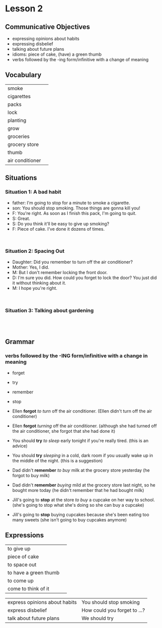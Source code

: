 # Lesson 2


## Communicative Objectives
- expressing opinions about habits
- expressing disbelief
- talking about future plans
- idioms: piece of cake, (have) a green thumb
- verbs followed by the -ing form/infinitive with a change of meaning



## Vocabulary
|   |   |
|:---|:---|
| smoke |  |
| cigarettes |  |
| packs |  |
| lock |  |
| planting |  |
| grow |  |
| groceries |  |
| grocery store |  |
| thumb |  |
| air conditioner |  |



## Situations
### Situation 1: A bad habit
- father: I'm going to stop for a minute to smoke a cigarette.
- son: You should stop smoking. Those things are gonna kill you!
- F: You're right. As soon as I finish this pack, I'm going to quit.
- S: Great.
- S: Do you think it'll be easy to give up smoking?
- F: Piece of cake. I've done it dozens of times.
<br>


### Situation 2: Spacing Out
- Daughter:  Did you remember to turn off the air conditioner?
- Mother: Yes, I did.
- M: But I don't remember locking the front door.
- D: I'm sure you did. How could you forget to lock the door? You just did it without thinking about it.
- M: I hope you're right.
<br>


### Situation 3: Talking about gardening

<br><br>


## Grammar
### verbs followed by the -ING form/infinitive with a change in meaning
- forget
- try
- remember
- stop

- Ellen **forgot** *to turn* off the air conditioner. (Ellen didn't turn off the air conditioner)
- Ellen **forgot** *turning* off the air conditioner. (although she had turned off the air conditioner, she forgot that she had done it)

- You should **try** *to sleep* early tonight if you're really tired. (this is an advice)
- You should **try** *sleeping* in a cold, dark room if you usually wake up in the middle of the night. (this is a suggestion)

- Dad didn't **remember** *to buy* milk at the grocery store yesterday (he forgot to buy milk)
- Dad didn't **remember** *buying* mild at the grocery store last night, so he bought more today (he didn't remember that he had bought milk)

- Jill's going to **stop** at the store *to buy* a cupcake on her way to school. (she's going to stop what she's doing so she can buy a cupcake)
- Jill's going to **stop** buying cupcakes because she's been eating too many sweets (she isn't going to buy cupcakes anymore)

## Expressions
|   |   |
|:---|:---|
| to give up |  |
| piece of cake |  |
| to space out |  |
| to have a green thumb |  |
| to come up |  |
| come to think of it |  |


|   |   |
|:---|:---|
| express opinions about habits | You should stop smoking |
| express disbelief | How could you forget to ...? | 
| talk about future plans | We should try |